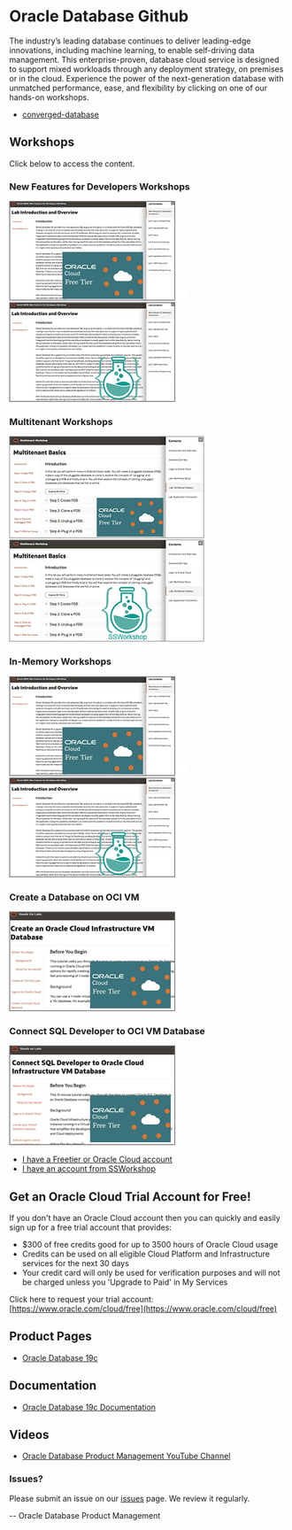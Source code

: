 # Oracle Database Github


The industry’s leading database continues to deliver leading-edge innovations, including machine learning, to enable self-driving data management. This enterprise-proven, database cloud service is designed to support mixed workloads through any deployment strategy, on premises or in the cloud. Experience the power of the next-generation database with unmatched performance, ease, and flexibility by clicking on one of our hands-on workshops.

- [converged-database](https://laxmi-oss.github.io/converged-database/freetier/)

## Workshops
Click below to access the content.

### New Features for Developers Workshops

[![](./images/screenshot-freetier.png)](https://oracle.github.io/learning-library/developer-library/oracle-db-features-for-developers/freetier/index.html)  ![](./images/transparent.png " ")  [![](./images/screenshot-ssworkshop.png)](https://oracle.github.io/learning-library/developer-library/oracle-db-features-for-developers/ssworkshop/index.html)

### Multitenant Workshops

[![](./images/multitenant-screenshot-freetier.png)](https://oracle.github.io/learning-library/data-management-library/database/multitenant/freetier/index.html)  ![](./images/transparent.png " ")  [![](./images/multitenant-screenshot-ssworkshop.png)](https://oracle.github.io/learning-library/data-management-library/database/multitenant/ssworkshop/index.html)

### In-Memory Workshops

[![](./images/screenshot-freetier.png)](https://oracle.github.io/learning-library/data-management-library/database/in-memory/freetier/index.html)  ![](./images/transparent.png " ")  [![](./images/screenshot-ssworkshop.png)](https://oracle.github.io/learning-library/data-management-library/database/in-memory/ssworkshop/index.html)

### Create a Database on OCI VM 

[![](./images/create-oci-vm-db.png)](https://oracle.github.io/learning-library/data-management-library/database/oci-vm-database/create-oci-vm-db)  ![](./images/transparent.png " ") 

### Connect SQL Developer to OCI VM Database

[![](./images/connect-oci-vm-db-sqldeveloper.png)](https://oracle.github.io/learning-library/data-management-library/database/oci-vm-database/connect-oci-vm-db-sqldeveloper)  ![](./images/transparent.png " ") 


- [I have a Freetier or Oracle Cloud account](https://oracle.github.io/learning-library/developer-library/oracle-db-features-for-developers/freetier/index.html)
- [I have an account from SSWorkshop](https://oracle.github.io/learning-library/developer-library/oracle-db-features-for-developers/ssworkshop/index.html)


## Get an Oracle Cloud Trial Account for Free!
If you don't have an Oracle Cloud account then you can quickly and easily sign up for a free trial account that provides:
- $300 of free credits good for up to 3500 hours of Oracle Cloud usage
- Credits can be used on all eligible Cloud Platform and Infrastructure services for the next 30 days
- Your credit card will only be used for verification purposes and will not be charged unless you 'Upgrade to Paid' in My Services

Click here to request your trial account: [https://www.oracle.com/cloud/free](https://www.oracle.com/cloud/free)


## Product Pages
- [Oracle Database 19c](https://www.oracle.com/database/)

## Documentation
- [Oracle Database 19c Documentation](https://docs.oracle.com/en/database/oracle/oracle-database/19/books.html)

## Videos
- [Oracle Database Product Management YouTube Channel](https://www.youtube.com/channel/UCr6mzwq_gcdsefQWBI72wIQ)

### Issues?
Please submit an issue on our [issues](https://github.com/oracle/learning-library/issues) page.  We review it regularly.

-- Oracle Database Product Management

